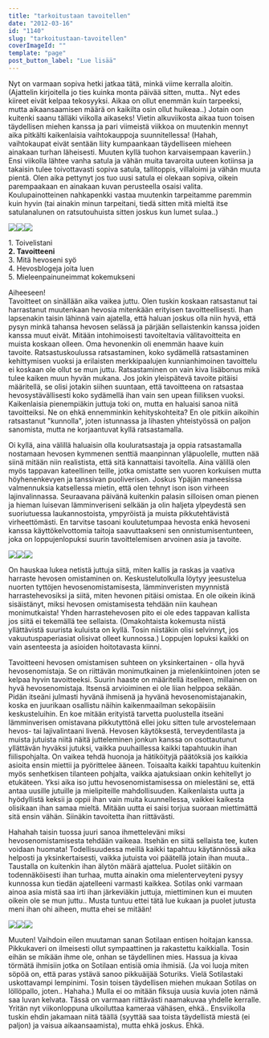 ```yaml
---
title: "tarkoitustaan tavoitellen"
date: "2012-03-16"
id: "1140"
slug: "tarkoitustaan-tavoitellen"
coverImageId: ""
template: "page"
post_button_label: "Lue lisää"
---
```


Nyt on varmaan sopiva hetki jatkaa tätä, minkä viime kerralla aloitin. (Ajattelin kirjoitella jo ties kuinka monta päivää sitten, mutta.. Nyt edes kiireet eivät kelpaa tekosyyksi. Aikaa on ollut enemmän kuin tarpeeksi, mutta aikaansaamisen määrä on kaikilta osin ollut huikeaa..) Jotain oon kuitenki saanu tälläki viikolla aikaseks! Vietin alkuviikosta aikaa tuon toisen täydellisen miehen kanssa ja pari viimeistä viikkoa on muutenkin mennyt aika pitkälti kaikenlaisia vaihtokauppoja suunnitellessa! (Hahah, vaihtokaupat eivät sentään liity kumpaankaan täydelliseen mieheen ainakaan turhan läheisesti. Muuten kyllä tuohon karvaisempaan kaveriin.) Ensi viikolla lähtee vanha satula ja vähän muita tavaroita uuteen kotiinsa ja takaisin tulee toivottavasti sopiva satula, tallitoppis, villaloimi ja vähän muuta pientä. Olen aika pettynyt jos tuo uusi satula ei olekaan sopiva, oikein parempaakaan en ainakaan kuvan perusteella osaisi valita. Koulupainotteinen nahkapenkki vastaa muutenkin tarpeitamme paremmin kuin hyvin (tai ainakin minun tarpeitani, tiedä sitten mitä mieltä itse satulanalunen on ratsutouhuista sitten joskus kun lumet sulaa..)  
  

[![](images/sotilas5.png)](http://3.bp.blogspot.com/-_V8sVx9R83I/T2OMHH-vm0I/AAAAAAAAAeo/u7EBtXNddEQ/s1600/sotilas5.png)[![](images/S3+%252816%2529.png)](http://1.bp.blogspot.com/-nH4eKQXUvIc/T2OL7EjXQkI/AAAAAAAAAeY/rQ9_Y90lQsU/s1600/S3+%252816%2529.png)[![](images/IMG_1857.png)](http://2.bp.blogspot.com/-xZ2EAi5PdZw/T2OME82FDsI/AAAAAAAAAeg/26-vgOEYHlA/s1600/IMG_1857.png)

  
1\. Toivelistani  
**2\. Tavoitteeni**  
3\. Mitä hevoseni syö  
4\. Hevosblogeja joita luen  
5\. Mieleenpainuneimmat kokemukseni  
  
Aiheeseen!  
Tavoitteet on sinällään aika vaikea juttu. Olen tuskin koskaan ratsastanut tai harrastanut muutenkaan hevosia mitenkään erityisen tavoitteellisesti. Ihan lapsenakin taisin lähinnä vain ajatella, että haluan joskus olla niin hyvä, että pysyn minkä tahansa hevosen selässä ja pärjään sellaistenkin kanssa joiden kanssa muut eivät. Mitään intohimoisesti tavoiteltavia välitavoitteita en muista koskaan olleen. Oma hevonenkin oli enemmän haave kuin tavoite. Ratsastuskoulussa ratsastaminen, koko sydämellä ratsastaminen kehittymisen vuoksi ja erilaisten merkkipaalujen kunnianhimoinen tavoittelu ei koskaan ole ollut se mun juttu. Ratsastaminen on vain kiva lisäbonus mikä tulee kaiken muun hyvän mukana. Jos jokin yleispätevä tavoite pitäisi määritellä, se olisi jotakin siihen suuntaan, että tavoitteena on ratsastaa hevosystävällisesti koko sydämellä ihan vain sen upean fiiliksen vuoksi. Kaikenlaisia pienempiäkin juttuja toki on, mutta en haluaisi sanoa niitä tavoitteiksi. Ne on ehkä ennemminkin kehityskohteita? En ole pitkiin aikoihin ratsastanut "kunnolla", joten istunnassa ja lihasten yhteistyössä on paljon sanomista, mutta ne korjaantuvat kyllä ratsastamalla.  
  
Oi kyllä, aina välillä haluaisin olla kouluratsastaja ja oppia ratsastamalla nostamaan hevosen kymmenen senttiä maanpinnan yläpuolelle, mutten nää siinä mitään niin realistista, että sitä kannattaisi tavoitella. Aina välillä olen myös tappavan kateellinen teille, jotka omistatte sen vuoren korkuisen mutta höyhenenkevyen ja tanssivan puoliverisen. Joskus Ypäjän maneesissa valmennuksia katsellessa mietin, että olen tehnyt ison ison virheen lajinvalinnassa. Seuraavana päivänä kuitenkin palasin silloisen oman pienen ja hieman luisevan lämminveriseni selkään ja olin haljeta ylpeydestä sen suoriutuessa laukannostoista, ympyröistä ja muista pikkutehtävistä virheettömästi. En tarvitse tasoani koulutetumpaa hevosta enkä hevoseni kanssa käyttökelvottomia taitoja saavuttaakseni sen onnistumisentunteen, joka on loppujenlopuksi suurin tavoittelemisen arvoinen asia ja tavoite.  
  

[![](images/S2+%25283%2529.png)](http://3.bp.blogspot.com/-A4zub8ZrhMs/T2OLNM6Gm7I/AAAAAAAAAeA/2MvQTdTIr8o/s1600/S2+%25283%2529.png)[![](images/S2+%25286%2529.png)](http://3.bp.blogspot.com/-pCpwFadYsOI/T2OLRmU4l1I/AAAAAAAAAeQ/JOcp2hNyF-M/s1600/S2+%25286%2529.png)[![](images/S2+%25284%2529.png)](http://3.bp.blogspot.com/-d0Y5E2vU7VY/T2OLPb2Fl5I/AAAAAAAAAeI/vHwn9BqGREI/s1600/S2+%25284%2529.png)

  
On hauskaa lukea netistä juttuja siitä, miten kallis ja raskas ja vaativa harraste hevosen omistaminen on. Keskustelutolkulla löytyy jeesustelua nuorten tyttöjen hevosenomistamisesta, lämminveristen myynnistä harrastehevosiksi ja siitä, miten hevonen pitäisi omistaa. En ole oikein ikinä sisäistänyt, miksi hevosen omistamisesta tehdään niin kauhean monimutkaista! Yhden harrastehevosen pito ei ole edes tappavan kallista jos siitä ei tekemällä tee sellaista. (Omakohtaista kokemusta niistä yllättävistä suurista kuluista on kyllä. Tosin niistäkin olisi selvinnyt, jos vakuutuspaperiasiat olisivat olleet kunnossa.) Loppujen lopuksi kaikki on vain asenteesta ja asioiden hoitotavasta kiinni.  
  
Tavoitteeni hevosen omistamisen suhteen on yksinkertainen - olla hyvä hevosenomistaja. Se on riittävän monimutkainen ja mielenkiintoinen joten se kelpaa hyvin tavoitteeksi. Suurin haaste on määritellä itselleen, millainen on hyvä hevosenomistaja. Itsensä arvioiminen ei ole liian helppoa sekään. Pidän itseäni julmasti hyvänä ihmisenä ja hyvänä hevosenomistajanakin, koska en juurikaan osallistu näihin kaikenmaailman sekopäisiin keskusteluihin. En koe mitään erityistä tarvetta puolustella itseäni lämminverisen omistavana pikkutyttönä ellei joku sitten tule arvostelemaan hevos- tai lajivalintaani livenä. Hevosen käytöksestä, terveydentilasta ja muista jutuista niitä näitä jutteleminen jonkun kanssa on osottautunut yllättävän hyväksi jutuksi, vaikka puuhaillessa kaikki tapahtuukin ihan fiilispohjalta. On vaikea tehdä huonoja ja hätiköityjä päätöksiä jos kaikkia asioita ensin miettii ja pyörittelee ääneen. Toisaalta kaikki tapahtuu kuitenkin myös senhetkisen tilanteen pohjalta, vaikka ajatuksiaan onkin kehitellyt jo etukäteen. Yksi aika iso juttu hevosenomistamisessa on mielestäni se, että antaa uusille jutuille ja mielipiteille mahdollisuuden. Kaikenlaista uutta ja hyödyllistä keksii ja oppii ihan vain muita kuunnellessa, vaikkei kaikesta olisikaan ihan samaa mieltä. Mitään uutta ei saisi torjua suoraan miettimättä sitä ensin vähän. Siinäkin tavoitetta ihan riittävästi.  
  
Hahahah taisin tuossa juuri sanoa ihmetteleväni miksi hevosenomistamisesta tehdään vaikeaa. Itsehän en siitä sellaista tee, kuten voidaan huomata! Todellisuudessa meillä kaikki tapahtuu käytännössä aika helposti ja yksinkertaisesti, vaikka jutuista voi päätellä jotain ihan muuta.. Taustalla on kuitenkin ihan älytön määrä ajattelua. Puolet siitäkin on todennäköisesti ihan turhaa, mutta ainakin oma mielenterveyteni pysyy kunnossa kun tiedän ajatelleeni varmasti kaikkea. Sotilas onki varmaan ainoa asia mistä saa irti ihan järkeviäkin juttuja, miettiminen kun ei muuten oikein ole se mun juttu.. Musta tuntuu ettei tätä lue kukaan ja puolet jutusta meni ihan ohi aiheen, mutta ehei se mitään!  
  

[![](images/0-unknown_soldier3.png)](http://4.bp.blogspot.com/-MPh2DzpGk1Y/T2ONkejAQvI/AAAAAAAAAfI/KOlFSffES3U/s1600/0-unknown_soldier3.png)[![](images/S+(5).png)](http://1.bp.blogspot.com/-pHgKfm95GUE/T2ONpGFqXqI/AAAAAAAAAfQ/nLm-Sy8A5CU/s1600/S+(5).png)[![](images/S.png)](http://1.bp.blogspot.com/-9xg9kLuShl4/T2ONrUlXtPI/AAAAAAAAAfY/4qy01QiVSdk/s1600/S.png)

  
Muuten! Vaihdoin eilen muutaman sanan Sotilaan entisen hoitajan kanssa. Pikkukaveri on ilmeisesti ollut sympaattinen ja rakastettu kaikkialla. Tosin eihän se mikään ihme ole, onhan se täydellinen mies. Hassua ja kivaa törmätä ihmisiin jotka on Sotilaan entisiä omia ihmisiä. (Ja voi luoja miten söpöä on, että paras ystävä sanoo pikkuäijää Soturiks. Vielä Sotilastaki uskottavampi lempinimi. Tosin toisen täydellisen miehen mukaan Sotilas on löllöpallo, joten.. Hahaha.) Mulla ei oo mitään fiksuja uusia kuvia joten nämä saa luvan kelvata. Tässä on varmaan riittävästi naamakuvaa yhdelle kerralle. Yritän nyt viikonloppuna ulkoiluttaa kameraa vähäsen, ehkä.. Ensviikolla tuskin ehdin jakamaan niitä täällä (syyttää saa toista täydellistä miestä (ei paljon) ja vaisua aikaansaamista), mutta ehkä joskus. Ehkä.
